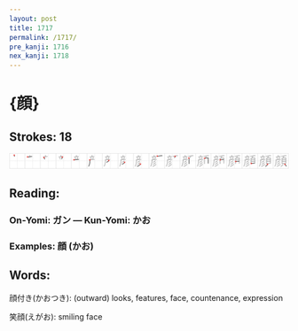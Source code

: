 ```yaml
---
layout: post
title: 1717
permalink: /1717/
pre_kanji: 1716
nex_kanji: 1718
---
```


# {顔}

## Strokes: 18

<div class="stroke"><img src="../images/E9A194.png" /></div>

## Reading:

### On-Yomi: ガン &mdash; Kun-Yomi: かお

### Examples: 顔 (かお)

## Words:

顔付き(かおつき): (outward) looks, features, face, countenance, expression

笑顔(えがお): smiling face
